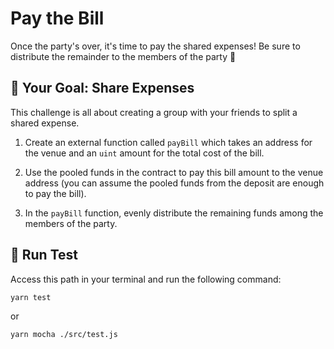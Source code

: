 # Pay the Bill

Once the party's over, it's time to pay the shared expenses! Be sure to distribute the remainder to the members of the party 💸

## 🏁 Your Goal: Share Expenses

This challenge is all about creating a group with your friends to split a shared expense.

1. Create an external function called `payBill` which takes an address for the venue and an `uint` amount for the total cost of the bill.
   
2. Use the pooled funds in the contract to pay this bill amount to the venue address (you can assume the pooled funds from the deposit are enough to pay the bill).
   
3. In the `payBill` function, evenly distribute the remaining funds among the members of the party.

## 🧪 Run Test

Access this path in your terminal and run the following command:

```bash
yarn test
```

or

```bash
yarn mocha ./src/test.js
```